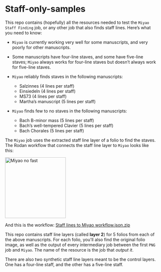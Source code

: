 # Staff-only-samples

This repo contains (hopefully) all the resources needed to test the `Miyao Staff Finding` job, or any other job that also finds staff lines. Here’s what you need to know:
- `Miyao` is currently working very well for some manuscripts, and very poorly for other manuscripts. 
- Some manuscripts have four-line staves, and some have five-line staves; `Miyao` always works for four-line staves but doesn’t always work for five-line staves. 
- `Miyao` reliably finds staves in the following manuscripts:
  - Salzinnes (4 lines per staff)
  - Einsiedeln (4 lines per staff)
  - MS73 (4 lines per staff)
  - Martha’s manuscript (5 lines per staff)

- `Miyao` finds few to no staves in the following manuscripts:
  - Bach B-minor mass (5 lines per staff)
  - Bach’s well-tempered Clavier (5 lines per staff)
  - Bach Chorales (5 lines per staff)

The `Miyao` job uses the extracted staff line layer of a folio to find the staves. The Rodan workflow that connects the staff line layer to `Miyao` looks like this:

<img width="200" alt="Miyao no fast" src="https://github.com/user-attachments/assets/8e08de39-5269-4372-9321-952d4b75177a" />

And this is the workflow: 
[Staff lines to Miyao workflow.json.zip](https://github.com/user-attachments/files/20006405/Staff.lines.to.Miyao.workflow.json.zip)

This repo contains staff line layers (called **layer 2**) for 5 folios from each of the above manuscripts. For each folio, you'll also find the original folio image, as well as the output of every intermediary job between the first `PNG` job and `Miyao`. The name of the resource is the job that _output it_. 

There are also two synthetic staff line layers meant to be the control layers. One has a four-line staff, and the other has a five-line staff.

